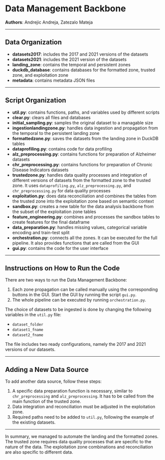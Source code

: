 # Data Management Backbone
**Authors**: Andrejic Andreja, Zatezalo Mateja

---

## Data Organization
- **datasets2017**: includes the 2017 and 2021 versions of the datasets
- **datasets2021**: includes the 2021 version of the datasets
- **landing_zone**: contains the temporal and persistent zones
- **duckdb_database**: contains databases for the formatted zone, trusted zone, and exploitation zone
- **metadata**: contains metadata JSON files

---

## Script Organization
- **util.py**: contains functions, paths, and variables used by different scripts
- **clear.py**: clears all files and databases
- **initial_sampling.py**: samples the original dataset to a managable size
- **ingestionlandingzone.py**: handles data ingestion and propagation from the temporal to the persistent landing zone
- **formattedzone.py**: saves the datasets from the landing zone in DuckDB tables
- **dataprofiling.py**: contains code for data profiling
- **alz_preprocessing.py**: contains functions for preparation of Alzheimer datasets
- **chr_preprocessing.py**: contains functions for preparation of Chronic Disease Indicators datasets
- **trustedzone.py**: handles data quality processes and integration of different versions of datasets from the formatted zone to the trusted zone. It uses `dataprofiling.py`, `alz_preprocessing.py`, and `chr_preprocessing.py` for data quality processes
- **exploitation.py**: does data reconciliation and combines the tables from the trusted zone into the exploitation zone based on semantic context 
- **sandbox.py**: creates a new table for the data analysis backbone from the subset of the exploitation zone tables
- **feature_engineering.py**: combines and processes the sandbox tables to create features for the final dataframe
- **data_preparation.py**: handles missing values, categorical variable encoding and train-test split
- **orchestration.py**: connects all the zones. It can be executed for the full pipeline. It also provides functions that are called from the GUI
- **gui.py**: contains the code for the user interface

---

## Instructions on How to Run the Code
There are two ways to run the Data Management Backbone:
1. Each zone propagation can be called manually using the corresponding buttons in the GUI. Start the GUI by running the script `gui.py`.
2. The whole pipeline can be executed by running `orchestration.py`.

The choice of datasets to be ingested is done by changing the following variables in the `util.py` file:
   - `dataset_folder`
   - `dataset1_fname`
   - `dataset2_fname`

The file includes two ready configurations, namely the 2017 and 2021 versions of our datasets.

---

## Adding a New Data Source
To add another data source, follow these steps:
1. A specific data preparation function is necessary, similar to `chr_preprocessing` and `alz_preprocessing`. It has to be called from the main function of the trusted zone.
2. Data integration and reconciliation must be adjusted in the exploitation zone.
3. Required paths need to be added to `util.py`, following the example of the existing datasets.

---

In summary, we managed to automate the landing and the formatted zones. The trusted zone requires data quality processes that are specific to the nature of the data. The exploitation zone combinations and reconciliation are also specific to different data.
